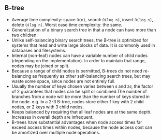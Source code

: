 B-tree
------

* Average time complexity: space `O(n)`, search `O(log n)`, insert `O(log n)`, delete `O(log n)`. Worst case time complexity: the same.
* Generalization of a binary search tree in that a node can have more than two children.
* Unlike self-balancing binary search trees, the B-tree is optimized for systems that read and write large blocks of data. It is commonly used in databases and filesystems.
* Internal (non-leaf) nodes can have a variable number of child nodes (depending on the implementation). In order to maintain that range, nodes may be joined or split.
* Because a range of child nodes is permitted, B-trees do not need re-balancing as frequently as other self-balancing search trees, but may waste some space, since nodes are not entirely full.
* Usually the number of keys chosen varies between `d` and `2d`, the factor of 2 guarantees that nodes can be split or combined.The number of branches from a node will be _more_ than the number of keys stored in the node. e.g. In a 2-3 B-tree, nodes store either 1 key with 2 child nodes, or 2 keys with 3 child nodes.
* Keeps balanced by requiring that all leaf nodes are at the same depth. Increases in overall depth are infrequent.
* B-trees have substantial advantages when node access times far exceed access times within nodes, because the node access cost can be amortized over multiple node operations.
